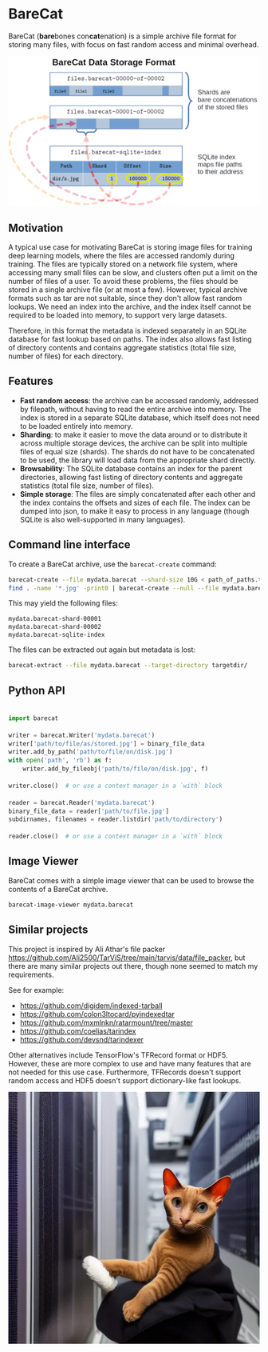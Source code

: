 # BareCat

BareCat (**bare**bones con**cat**enation) is a simple archive file format for storing many files,
with focus on fast random access and minimal overhead.

![Architecture](figure.png)

## Motivation

A typical use case for motivating BareCat is storing image files for training deep learning models, where the
files are accessed randomly during training. The files are typically stored on a network file
system, where accessing many small files can be slow, and clusters often put a limit on the number
of files of a user. To avoid these problems, the files should be stored in a single archive file (or at most a few).
However, typical archive formats such as tar are not suitable, since they don't allow fast random
lookups. We need an index into the archive, and the index itself cannot be required to be loaded
into memory, to support very large datasets.

Therefore, in this format the metadata is indexed separately in an SQLite database for fast lookup based on paths. The index
also allows fast listing of directory contents and contains aggregate statistics (total file size,
number of files) for each directory.

## Features

- **Fast random access**: the archive can be accessed randomly, addressed by filepath,
  without having to read the entire archive into memory. The index is stored in a separate SQLite
  database, which itself does not need to be loaded entirely into memory.
- **Sharding**: to make it easier to move the data around or to distribute it across multiple
  storage devices, the archive can be split into multiple files of equal size (shards). The shards
  do not have to be concatenated to be used, the library will load data from the appropriate shard
  directly.
- **Browsability**: The SQLite database contains an index for the parent directories, allowing
  fast listing of directory contents and aggregate statistics (total file size, number of files).
- **Simple storage**: The files are simply concatenated after each other and the index contains
  the offsets and sizes of each file. The index can be dumped into json, to make it easy to
  process in any language (though SQLite is also well-supported in many languages).

## Command line interface

To create a BareCat archive, use the `barecat-create` command:

```bash
barecat-create --file mydata.barecat --shard-size 10G < path_of_paths.txt 
find . -name '*.jpg' -print0 | barecat-create --null --file mydata.barecat --shard-size 10G
```

This may yield the following files:

```
mydata.barecat-shard-00001
mydata.barecat-shard-00002
mydata.barecat-sqlite-index
```

The files can be extracted out again but metadata is lost:

```bash
barecat-extract --file mydata.barecat --target-directory targetdir/
```

## Python API

```python

import barecat

writer = barecat.Writer('mydata.barecat')
writer['path/to/file/as/stored.jpg'] = binary_file_data
writer.add_by_path('path/to/file/on/disk.jpg')
with open('path', 'rb') as f:
    writer.add_by_fileobj('path/to/file/on/disk.jpg', f)
    
writer.close()  # or use a context manager in a `with` block

reader = barecat.Reader('mydata.barecat')
binary_file_data = reader['path/to/file.jpg']
subdirnames, filenames = reader.listdir('path/to/directory')

reader.close()  # or use a context manager in a `with` block

```

## Image Viewer

BareCat comes with a simple image viewer that can be used to browse the contents of a BareCat
archive.

```bash
barecat-image-viewer mydata.barecat
```

## Similar projects

This project is inspired by Ali Athar's file
packer https://github.com/Ali2500/TarViS/tree/main/tarvis/data/file_packer,
but there are many similar projects out there, though none seemed to match my requirements.

See for example:
- https://github.com/digidem/indexed-tarball
- https://github.com/colon3ltocard/pyindexedtar
- https://github.com/mxmlnkn/ratarmount/tree/master
- https://github.com/coelias/tarindex
- https://github.com/devsnd/tarindexer

Other alternatives include TensorFlow's TFRecord format or HDF5. However, these are more complex to use
and have many features that are not needed for this use case. Furthermore, TFRecords doesn't support random access
and HDF5 doesn't support dictionary-like fast lookups.


![BareCat](barecat.jpg)


 
